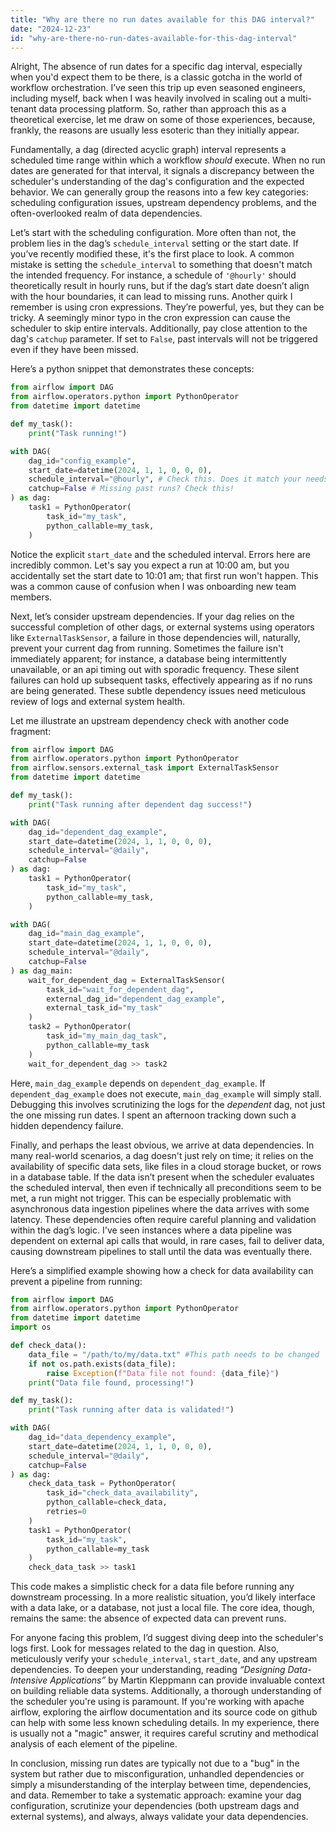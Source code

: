 ```yaml
---
title: "Why are there no run dates available for this DAG interval?"
date: "2024-12-23"
id: "why-are-there-no-run-dates-available-for-this-dag-interval"
---
```


Alright,  The absence of run dates for a specific dag interval, especially when you'd expect them to be there, is a classic gotcha in the world of workflow orchestration. I’ve seen this trip up even seasoned engineers, including myself, back when I was heavily involved in scaling out a multi-tenant data processing platform. So, rather than approach this as a theoretical exercise, let me draw on some of those experiences, because, frankly, the reasons are usually less esoteric than they initially appear.

Fundamentally, a dag (directed acyclic graph) interval represents a scheduled time range within which a workflow *should* execute. When no run dates are generated for that interval, it signals a discrepancy between the scheduler's understanding of the dag's configuration and the expected behavior. We can generally group the reasons into a few key categories: scheduling configuration issues, upstream dependency problems, and the often-overlooked realm of data dependencies.

Let’s start with the scheduling configuration. More often than not, the problem lies in the dag’s `schedule_interval` setting or the start date. If you’ve recently modified these, it's the first place to look. A common mistake is setting the `schedule_interval` to something that doesn't match the intended frequency. For instance, a schedule of `'@hourly'` should theoretically result in hourly runs, but if the dag’s start date doesn’t align with the hour boundaries, it can lead to missing runs. Another quirk I remember is using cron expressions. They’re powerful, yes, but they can be tricky. A seemingly minor typo in the cron expression can cause the scheduler to skip entire intervals. Additionally, pay close attention to the dag's `catchup` parameter. If set to `False`, past intervals will not be triggered even if they have been missed.

Here’s a python snippet that demonstrates these concepts:

```python
from airflow import DAG
from airflow.operators.python import PythonOperator
from datetime import datetime

def my_task():
    print("Task running!")

with DAG(
    dag_id="config_example",
    start_date=datetime(2024, 1, 1, 0, 0, 0),
    schedule_interval="@hourly", # Check this. Does it match your needs?
    catchup=False # Missing past runs? Check this!
) as dag:
    task1 = PythonOperator(
        task_id="my_task",
        python_callable=my_task,
    )
```

Notice the explicit `start_date` and the scheduled interval. Errors here are incredibly common. Let's say you expect a run at 10:00 am, but you accidentally set the start date to 10:01 am; that first run won't happen. This was a common cause of confusion when I was onboarding new team members.

Next, let’s consider upstream dependencies. If your dag relies on the successful completion of other dags, or external systems using operators like `ExternalTaskSensor`, a failure in those dependencies will, naturally, prevent your current dag from running. Sometimes the failure isn't immediately apparent; for instance, a database being intermittently unavailable, or an api timing out with sporadic frequency. These silent failures can hold up subsequent tasks, effectively appearing as if no runs are being generated. These subtle dependency issues need meticulous review of logs and external system health.

Let me illustrate an upstream dependency check with another code fragment:

```python
from airflow import DAG
from airflow.operators.python import PythonOperator
from airflow.sensors.external_task import ExternalTaskSensor
from datetime import datetime

def my_task():
    print("Task running after dependent dag success!")

with DAG(
    dag_id="dependent_dag_example",
    start_date=datetime(2024, 1, 1, 0, 0, 0),
    schedule_interval="@daily",
    catchup=False
) as dag:
    task1 = PythonOperator(
        task_id="my_task",
        python_callable=my_task,
    )

with DAG(
    dag_id="main_dag_example",
    start_date=datetime(2024, 1, 1, 0, 0, 0),
    schedule_interval="@daily",
    catchup=False
) as dag_main:
    wait_for_dependent_dag = ExternalTaskSensor(
        task_id="wait_for_dependent_dag",
        external_dag_id="dependent_dag_example",
        external_task_id="my_task"
    )
    task2 = PythonOperator(
        task_id="my_main_dag_task",
        python_callable=my_task
    )
    wait_for_dependent_dag >> task2
```

Here, `main_dag_example` depends on `dependent_dag_example`. If `dependent_dag_example` does not execute, `main_dag_example` will simply stall. Debugging this involves scrutinizing the logs for the *dependent* dag, not just the one missing run dates. I spent an afternoon tracking down such a hidden dependency failure.

Finally, and perhaps the least obvious, we arrive at data dependencies. In many real-world scenarios, a dag doesn't just rely on time; it relies on the availability of specific data sets, like files in a cloud storage bucket, or rows in a database table. If the data isn’t present when the scheduler evaluates the scheduled interval, then even if technically all preconditions seem to be met, a run might not trigger. This can be especially problematic with asynchronous data ingestion pipelines where the data arrives with some latency. These dependencies often require careful planning and validation within the dag’s logic. I've seen instances where a data pipeline was dependent on external api calls that would, in rare cases, fail to deliver data, causing downstream pipelines to stall until the data was eventually there.

Here’s a simplified example showing how a check for data availability can prevent a pipeline from running:

```python
from airflow import DAG
from airflow.operators.python import PythonOperator
from datetime import datetime
import os

def check_data():
    data_file = "/path/to/my/data.txt" #This path needs to be changed
    if not os.path.exists(data_file):
        raise Exception(f"Data file not found: {data_file}")
    print("Data file found, processing!")

def my_task():
    print("Task running after data is validated!")

with DAG(
    dag_id="data_dependency_example",
    start_date=datetime(2024, 1, 1, 0, 0, 0),
    schedule_interval="@daily",
    catchup=False
) as dag:
    check_data_task = PythonOperator(
        task_id="check_data_availability",
        python_callable=check_data,
        retries=0
    )
    task1 = PythonOperator(
        task_id="my_task",
        python_callable=my_task
    )
    check_data_task >> task1
```

This code makes a simplistic check for a data file before running any downstream processing. In a more realistic situation, you’d likely interface with a data lake, or a database, not just a local file. The core idea, though, remains the same: the absence of expected data can prevent runs.

For anyone facing this problem, I’d suggest diving deep into the scheduler's logs first. Look for messages related to the dag in question. Also, meticulously verify your `schedule_interval`, `start_date`, and any upstream dependencies. To deepen your understanding, reading *“Designing Data-Intensive Applications”* by Martin Kleppmann can provide invaluable context on building reliable data systems. Additionally, a thorough understanding of the scheduler you're using is paramount. If you're working with apache airflow, exploring the airflow documentation and its source code on github can help with some less known scheduling details. In my experience, there is usually not a "magic" answer, it requires careful scrutiny and methodical analysis of each element of the pipeline.

In conclusion, missing run dates are typically not due to a "bug" in the system but rather due to misconfiguration, unhandled dependencies or simply a misunderstanding of the interplay between time, dependencies, and data. Remember to take a systematic approach: examine your dag configuration, scrutinize your dependencies (both upstream dags and external systems), and always, always validate your data dependencies.
